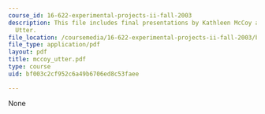 ```yaml
---
course_id: 16-622-experimental-projects-ii-fall-2003
description: This file includes final presentations by Kathleen McCoy and Darlene
  Utter.
file_location: /coursemedia/16-622-experimental-projects-ii-fall-2003/bf003c2cf952c6a49b6706ed8c53faee_mccoy_utter.pdf
file_type: application/pdf
layout: pdf
title: mccoy_utter.pdf
type: course
uid: bf003c2cf952c6a49b6706ed8c53faee

---
```

None